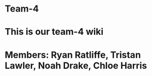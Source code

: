 # Team-4
# This is our team-4 wiki
# Members: Ryan Ratliffe, Tristan Lawler, Noah Drake, Chloe Harris
